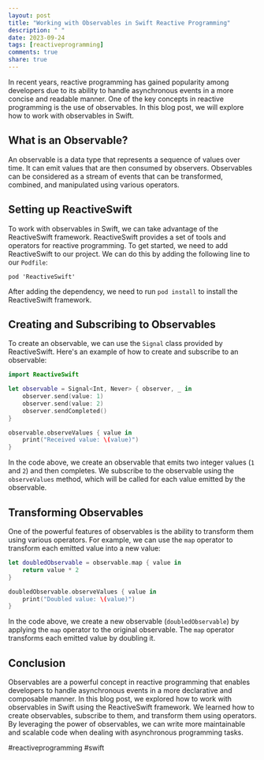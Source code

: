```yaml
---
layout: post
title: "Working with Observables in Swift Reactive Programming"
description: " "
date: 2023-09-24
tags: [reactiveprogramming]
comments: true
share: true
---
```


In recent years, reactive programming has gained popularity among developers due to its ability to handle asynchronous events in a more concise and readable manner. One of the key concepts in reactive programming is the use of observables. In this blog post, we will explore how to work with observables in Swift.

## What is an Observable?

An observable is a data type that represents a sequence of values over time. It can emit values that are then consumed by observers. Observables can be considered as a stream of events that can be transformed, combined, and manipulated using various operators.

## Setting up ReactiveSwift

To work with observables in Swift, we can take advantage of the ReactiveSwift framework. ReactiveSwift provides a set of tools and operators for reactive programming. To get started, we need to add ReactiveSwift to our project. We can do this by adding the following line to our `Podfile`:

```
pod 'ReactiveSwift'
```

After adding the dependency, we need to run `pod install` to install the ReactiveSwift framework.

## Creating and Subscribing to Observables

To create an observable, we can use the `Signal` class provided by ReactiveSwift. Here's an example of how to create and subscribe to an observable:

```swift
import ReactiveSwift

let observable = Signal<Int, Never> { observer, _ in
    observer.send(value: 1)
    observer.send(value: 2)
    observer.sendCompleted()
}

observable.observeValues { value in
    print("Received value: \(value)")
}
```

In the code above, we create an observable that emits two integer values (`1` and `2`) and then completes. We subscribe to the observable using the `observeValues` method, which will be called for each value emitted by the observable.

## Transforming Observables

One of the powerful features of observables is the ability to transform them using various operators. For example, we can use the `map` operator to transform each emitted value into a new value:

```swift
let doubledObservable = observable.map { value in
    return value * 2
}

doubledObservable.observeValues { value in
    print("Doubled value: \(value)")
}
```

In the code above, we create a new observable (`doubledObservable`) by applying the `map` operator to the original observable. The `map` operator transforms each emitted value by doubling it.

## Conclusion

Observables are a powerful concept in reactive programming that enables developers to handle asynchronous events in a more declarative and composable manner. In this blog post, we explored how to work with observables in Swift using the ReactiveSwift framework. We learned how to create observables, subscribe to them, and transform them using operators. By leveraging the power of observables, we can write more maintainable and scalable code when dealing with asynchronous programming tasks.

#reactiveprogramming #swift